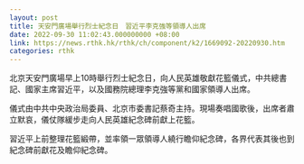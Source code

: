 ```yaml
---
layout: post
title: 天安門廣場舉行烈士紀念日　習近平李克強等領導人出席
date: 2022-09-30 11:02:43.000000000 +08:00
link: https://news.rthk.hk/rthk/ch/component/k2/1669092-20220930.htm
categories: rthk
---
```


北京天安門廣場早上10時舉行烈士紀念日，向人民英雄敬獻花籃儀式，中共總書記、國家主席習近平，以及國務院總理李克強等黨和國家領導人出席。

儀式由中共中央政治局委員、北京市委書記蔡奇主持。現場奏唱國歌後，出席者肅立默哀，儀仗隊緩步走向人民英雄紀念碑前獻上花籃。

習近平上前整理花籃緞帶，並率領一眾領導人繞行瞻仰紀念碑，各界代表其後也到紀念碑前獻花及瞻仰紀念碑。
